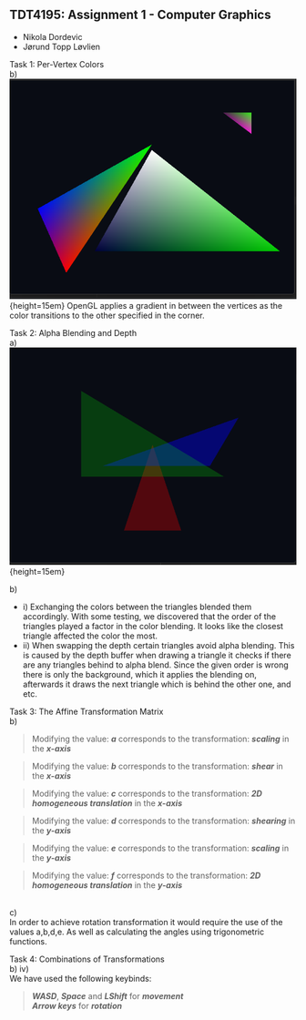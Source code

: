 ## TDT4195: Assignment 1 - Computer Graphics
* Nikola Dordevic
* Jørund Topp Løvlien

Task 1: Per-Vertex Colors <br>
b)<br>
![](images2/task1b.png){height=15em}
OpenGL applies a gradient in between the vertices as the color
transitions to the other specified in the corner.


Task 2: Alpha Blending and Depth <br>
a) <br>
![](images2/task2a.png){height=15em}

b) <br>
* i) Exchanging the colors between the triangles blended them accordingly.
    With some testing, we discovered that the order of the triangles played a factor in the color blending.
    It looks like the closest triangle affected the color the most.<br>
* ii) When swapping the depth certain triangles avoid alpha blending. 
  This is caused by the depth buffer when drawing a triangle 
  it checks if there are any triangles behind to alpha blend. 
  Since the given order is wrong there is only the background, which it applies the blending on, 
  afterwards it draws the next triangle which is behind the other one, and etc.


Task 3: The Affine Transformation Matrix <br>
b) <br>

> Modifying the value: **_a_** corresponds to the transformation: **_scaling_** in the **_x-axis_** <br>

> Modifying the value: **_b_** corresponds to the transformation: **_shear_** in the **_x-axis_** <br>

> Modifying the value: **_c_** corresponds to the transformation: **_2D homogeneous translation_** in the **_x-axis_** <br>

> Modifying the value: **_d_** corresponds to the transformation: **_shearing_** in the **_y-axis_** <br>

> Modifying the value: **_e_** corresponds to the transformation: **_scaling_** in the **_y-axis_** <br>

> Modifying the value: **_f_** corresponds to the transformation: **_2D homogeneous translation_** in the **_y-axis_** <br>

<br>
c) <br>
In order to achieve rotation transformation it would require the use of the values a,b,d,e.
As well as calculating the angles using trigonometric functions.

Task 4: Combinations of Transformations <br>
b) iv) <br>
We have used the following keybinds: <br>
> **_WASD_**, **_Space_** and **_LShift_** for **_movement_** <br>
> **_Arrow keys_** for **_rotation_**